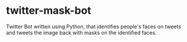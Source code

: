# twitter-mask-bot
Twitter Bot written using Python, that identifies people's faces on tweets and tweets the image back with masks on the identified faces.
